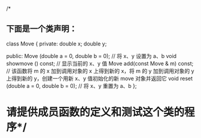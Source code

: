/*
## 下面是一个类声明：

class Move
{
private:
double x;
double y;

public:
Move (double a = 0, double b = 0); // 将 x、y 设置为 a、b
void showmove () const; // 显示当前的 x、y 值
Move add(const Move & m) const;
// 该函数将 m 的 x 加到调用对象的 x 上得到新的 x，将 m 的 y 加到调用对象的 y 上得到新的 y，创建一个用新 x、y 值初始化的新 move 对象并返回它
void reset (double a = 0, double b = 0); // 将 x、y 重置为 a、b
};

# 请提供成员函数的定义和测试这个类的程序*/